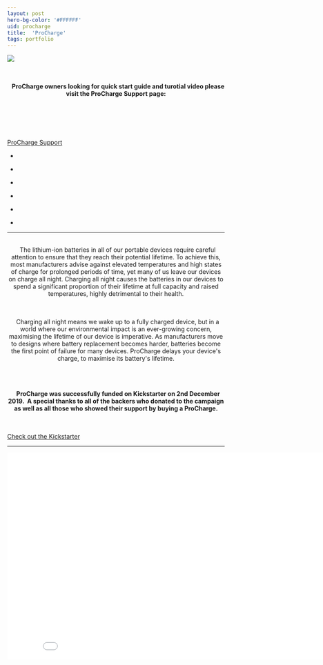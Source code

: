 ```yaml
---
layout: post
hero-bg-color: '#FFFFFF'
uid: procharge
title:  'ProCharge'
tags: portfolio
---
```


<a href="{{ site.url }}/images/portfolio/procharge/IMG_5804.JPG">
<img src = "{{ site.url }}/images/portfolio/procharge/IMG_5804.JPG">
</a>


<div class="sqs-html-content">
 <p class="" style="text-align:center;white-space:pre-wrap;">
  <strong>
   ProCharge owners looking for quick start guide and turotial video please visit the ProCharge Support page:
  </strong>
 </p>
 <p class="" data-rte-preserve-empty="true" style="white-space:pre-wrap;">
 </p>
</div>


<div class="sqs-block-button-container sqs-block-button-container--center" data-alignment="center" data-animation-role="button" data-button-size="small" data-button-type="tertiary">
 <a class="sqs-block-button-element--small sqs-button-element--tertiary sqs-block-button-element" href="/procharge-support">
  ProCharge Support
 </a>
</div>


<ul class="projects clearfix">
  <li>
    <div class="project" style='background-image: url(/images/portfolio/procharge/IMG_5833+copy.jpg)'>
      <a class="cover" href="{{ site.url }}/images/portfolio/procharge/IMG_5833+copy.jpg"></a>
    </div>
  </li>
  <li>
    <div class="project" style='background-image: url(/images/portfolio/procharge/IMG_5971.JPG)'>
      <a class="cover" href="{{ site.url }}/images/portfolio/procharge/IMG_5971.JPG"></a>
    </div>
  </li>
  <li>
    <div class="project" style='background-image: url(/images/portfolio/procharge/IMG_5942.JPG)'>
      <a class="cover" href="{{ site.url }}/images/portfolio/procharge/IMG_5942.JPG"></a>
    </div>
  </li>
  <li>
    <div class="project" style='background-image: url(/images/portfolio/procharge/IMG_5965.JPG)'>
      <a class="cover" href="{{ site.url }}/images/portfolio/procharge/IMG_5965.JPG"></a>
    </div>
  </li>
  <li>
    <div class="project" style='background-image: url(/images/portfolio/procharge/IMG_5804.JPG)'>
      <a class="cover" href="{{ site.url }}/images/portfolio/procharge/IMG_5804.JPG"></a>
    </div>
  </li>
  <li>
    <div class="project" style='background-image: url(/images/portfolio/procharge/IMG_5968.JPG)'>
      <a class="cover" href="{{ site.url }}/images/portfolio/procharge/IMG_5968.JPG"></a>
    </div>
  </li>
</ul>


<hr>

<div class="sqs-html-content">
 <p class="" style="text-align:center;white-space:pre-wrap;">
  The lithium-ion batteries in all of our portable devices require careful attention to ensure that they reach their potential lifetime. To achieve this, most manufacturers advise against elevated temperatures and high states of charge for prolonged periods of time, yet many of us leave our devices on charge all night. Charging all night causes the batteries in our devices to spend a significant proportion of their lifetime at full capacity and raised temperatures, highly detrimental to their health.
 </p>
 <p class="" style="text-align:center;white-space:pre-wrap;">
  Charging all night means we wake up to a fully charged device, but in a world where our environmental impact is an ever-growing concern, maximising the lifetime of our device is imperative. As manufacturers move to designs where battery replacement becomes harder, batteries become the first point of failure for many devices. ProCharge delays your device's charge, to maximise its battery's lifetime.
 </p>
 <p class="" style="text-align:center;white-space:pre-wrap;">
  <strong>
   ProCharge was successfully funded on Kickstarter on 2nd December 2019.  A special thanks to all of the backers who donated to the campaign as well as all those who showed their support by buying a ProCharge.
  </strong>
 </p>
</div>


<div class="sqs-block-button-container sqs-block-button-container--center" data-alignment="center" data-animation-role="button" data-button-size="small" data-button-type="tertiary">
 <a class="sqs-block-button-element--small sqs-button-element--tertiary sqs-block-button-element" href="https://www.kickstarter.com/projects/fourboards/procharge-2">
  Check out the Kickstarter
 </a>
</div>


<hr>

<iframe src="//www.youtube.com/embed/BRUdkvakV0s?wmode=opaque&enablejsapi=1" height="480" width="854" scrolling="no" frameborder="0" allowfullscreen=""><br/></iframe>

